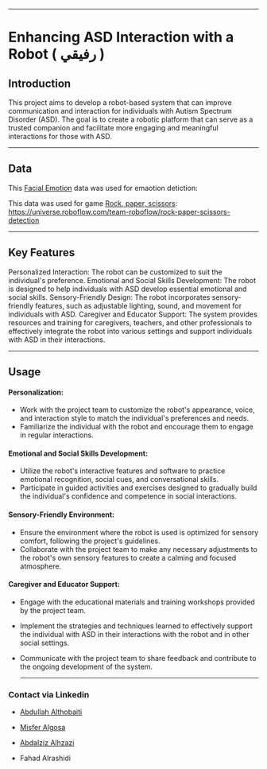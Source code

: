 







---


# Enhancing ASD Interaction with a Robot ( رفيقي )

## Introduction
This project aims to develop a robot-based system that can improve communication and interaction for individuals with Autism Spectrum Disorder (ASD). The goal is to create a robotic platform that can serve as a trusted companion and facilitate more engaging and meaningful interactions for those with ASD.

---

## Data
This [Facial Emotion](https://app.roboflow.com/t5-qsano/emotion-xkeuv/deploy) data was used for emaotion detiction:


This data was used for game [Rock, paper, scissors](https://universe.roboflow.com/team-roboflow/rock-paper-scissors-detection):
https://universe.roboflow.com/team-roboflow/rock-paper-scissors-detection

---
## Key Features
Personalized Interaction: The robot can be customized to suit the individual's preference.
Emotional and Social Skills Development: The robot is designed to help individuals with ASD develop essential emotional and social skills.
Sensory-Friendly Design: The robot incorporates sensory-friendly features, such as adjustable lighting, sound, and movement for individuals with ASD.
Caregiver and Educator Support: The system provides resources and training for caregivers, teachers, and other professionals to effectively integrate the robot into various settings and support individuals with ASD in their interactions.

---

## Usage

#### Personalization:
- Work with the project team to customize the robot's appearance, voice, and interaction style to match the individual's preferences and needs.
- Familiarize the individual with the robot and encourage them to engage in regular interactions.
#### Emotional and Social Skills Development:
- Utilize the robot's interactive features and software to practice emotional recognition, social cues, and conversational skills.
- Participate in guided activities and exercises designed to gradually build the individual's confidence and competence in social interactions.
#### Sensory-Friendly Environment:
- Ensure the environment where the robot is used is optimized for sensory comfort, following the project's guidelines.
- Collaborate with the project team to make any necessary adjustments to the robot's own sensory features to create a calming and focused atmosphere.
#### Caregiver and Educator Support:
- Engage with the educational materials and training workshops provided by the project team.
- Implement the strategies and techniques learned to effectively support the individual with ASD in their interactions with the robot and in other social settings.
- Communicate with the project team to share feedback and contribute to the ongoing development of the system.


   ---

### Contact via Linkedin

- [Abdullah Althobaiti](https://www.linkedin.com/in/abdullah-althobaiti-0146702a6)

- [Misfer Algosa](http://linkedin.com/in/mesfer-al-gosa-152a7a112)

- [Abdalziz Alhzazi](https://www.linkedin.com/in/abdulaziz-abdullah-b413a2164?utm_source=share&utm_campaign=share_via&utm_content=profile&utm_medium=ios_app)

- Fahad Alrashidi











